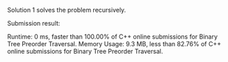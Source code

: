 Solution 1 solves the problem recursively. 

Submission result:

Runtime: 0 ms, faster than 100.00% of C++ online submissions for Binary Tree Preorder Traversal.
Memory Usage: 9.3 MB, less than 82.76% of C++ online submissions for Binary Tree Preorder Traversal.
